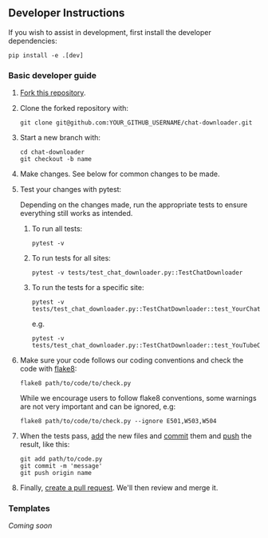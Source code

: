 ## Developer Instructions

If you wish to assist in development, first install the developer dependencies:
```
pip install -e .[dev]
```

### Basic developer guide


1. [Fork this repository](https://github.com/xenova/chat-downloader/fork).
2. Clone the forked repository with:

    ```
    git clone git@github.com:YOUR_GITHUB_USERNAME/chat-downloader.git
    ```

3. Start a new branch with:

    ```
    cd chat-downloader
    git checkout -b name
    ```

4. Make changes. See below for common changes to be made.


5. Test your changes with pytest:

    Depending on the changes made, run the appropriate tests to ensure everything still works as intended.


    1. To run all tests:

        ```
        pytest -v
        ```

    2. To run tests for all sites:

        ```
        pytest -v tests/test_chat_downloader.py::TestChatDownloader
        ```

    3. To run the tests for a specific site:

        ```
        pytest -v tests/test_chat_downloader.py::TestChatDownloader::test_YourChatDownloader_TestNumber
        ```

        e.g.

        ```
        pytest -v tests/test_chat_downloader.py::TestChatDownloader::test_YouTubeChatDownloader_1
        ```


6. Make sure your code follows our coding conventions and check the code with [flake8](https://flake8.pycqa.org/en/latest/):
    ```
    flake8 path/to/code/to/check.py
    ```

    While we encourage users to follow flake8 conventions, some warnings are not very important and can be ignored, e.g:
    ```
    flake8 path/to/code/to/check.py --ignore E501,W503,W504
    ```



7. When the tests pass, [add](https://git-scm.com/docs/git-add) the new files and [commit](https://git-scm.com/docs/git-commit) them and [push](https://git-scm.com/docs/git-push) the result, like this:
    ```
    git add path/to/code.py
    git commit -m 'message'
    git push origin name
    ```

8. Finally, [create a pull request](https://help.github.com/articles/creating-a-pull-request). We'll then review and merge it.





### Templates
*Coming soon*

